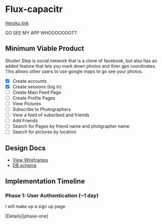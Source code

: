 # Flux-capacitr

[Heroku link][heroku]

[heroku]: http://shutter-up.herokuapp.com
GO SEE MY APP WHOOOOOOOTT

## Minimum Viable Product
Shutter Step is social network that is a clone of facebook, but also has an added feature that lets you mark down photos and thier gps coordinates. This allows other users to use google maps to go see your photos.

<!-- This is a Markdown checklist. Use it to keep track of your progress! -->

- [x] Create accounts
- [x] Create sessions (log in)
- [ ] Create Main Feed Page
- [ ] Create Profile Pages
- [ ] View Pictures
- [ ] Subscribe to Photographers
- [ ] View a feed of subsribed and friends
- [ ] Add Friends
- [ ] Search for Pages by friend name and photgrapher name
- [ ] Search for pictures by location

## Design Docs
* [View Wireframes][views]
* [DB schema][schema]

[views]: ./docs/views.md
[schema]: ./docs/schema.md

## Implementation Timeline

### Phase 1: User Authentication (~1 day)
I will make up a sign up page

[Details][phase-one]
